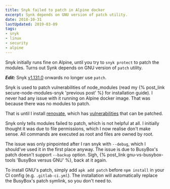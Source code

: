 ```yaml
---
title: Snyk failed to patch in Alpine docker
excerpt: Synk depends on GNU version of patch utility.
date: 2018-10-31
lastUpdated: 2019-03-09
tags:
- snyk
- linux
- security
- alpine
---
```


Snyk initially runs fine on Alpine, until you try to `snyk protect` to patch the modules. Turns out Synk depends on GNU version of `patch` utility.

***Edit:*** Snyk [v1.131.0](https://github.com/snyk/snyk/releases/tag/v1.131.0) onwards no longer use `patch`.

Snyk is used to patch vulnerabilities of node_modules (read my {% post_link secure-node-modules-snyk 'previous post' %} for installation guide). I never had any issue with it running on Alpine docker image. That was because there was no modules to patch.

That is until I install [renovate](https://github.com/renovatebot/renovate), which has [vulnerabilities](https://snyk.io/test/npm/renovate) that can be patched.

Snyk only tells modules failed to patch, which is not helpful at all. I initially thought it was due to file permissions, which I now realise don't make sense. All commands are executed as root and files are owned by root.

The issue was only pinpointed after I ran snyk with `--debug`, which I should've used it in the first place anyway. The issue is due to BusyBox's patch doesn't support `--backup` option. Sigh, {% post_link gnu-vs-busybox-tools 'BusyBox versus GNU' %}, back at it again.

To install GNU's patch, simply add `apk add patch` before `npm install` in your CI config (e.g. `.gitlab-ci.yml`). The installation will automatically replace the BusyBox's patch symlink, so you don't need to.

